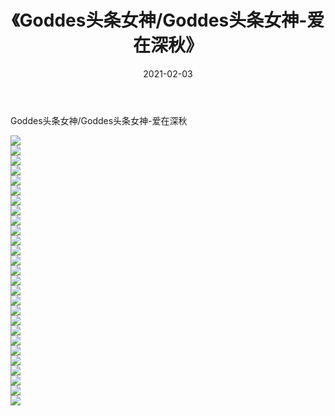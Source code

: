 ﻿---
layout: post
title:  《Goddes头条女神/Goddes头条女神-爱在深秋》
date:   2021-02-03
img: http://img.660000.xyz/Sharelink/网络美图/2021/Goddes头条女神/Goddes头条女神-爱在深秋/000.jpg
categories: [美女, 清纯, 唯美]
---

Goddes头条女神/Goddes头条女神-爱在深秋

 ![](http://img.660000.xyz/Sharelink/网络美图/2021/Goddes头条女神/Goddes头条女神-爱在深秋/001.jpg) <br>![](http://img.660000.xyz/Sharelink/网络美图/2021/Goddes头条女神/Goddes头条女神-爱在深秋/002.jpg) <br>![](http://img.660000.xyz/Sharelink/网络美图/2021/Goddes头条女神/Goddes头条女神-爱在深秋/003.jpg) <br>![](http://img.660000.xyz/Sharelink/网络美图/2021/Goddes头条女神/Goddes头条女神-爱在深秋/004.jpg) <br>![](http://img.660000.xyz/Sharelink/网络美图/2021/Goddes头条女神/Goddes头条女神-爱在深秋/005.jpg) <br>![](http://img.660000.xyz/Sharelink/网络美图/2021/Goddes头条女神/Goddes头条女神-爱在深秋/006.jpg) <br>![](http://img.660000.xyz/Sharelink/网络美图/2021/Goddes头条女神/Goddes头条女神-爱在深秋/007.jpg) <br>![](http://img.660000.xyz/Sharelink/网络美图/2021/Goddes头条女神/Goddes头条女神-爱在深秋/008.jpg) <br>![](http://img.660000.xyz/Sharelink/网络美图/2021/Goddes头条女神/Goddes头条女神-爱在深秋/009.jpg) <br>![](http://img.660000.xyz/Sharelink/网络美图/2021/Goddes头条女神/Goddes头条女神-爱在深秋/010.jpg) <br>![](http://img.660000.xyz/Sharelink/网络美图/2021/Goddes头条女神/Goddes头条女神-爱在深秋/011.jpg) <br>![](http://img.660000.xyz/Sharelink/网络美图/2021/Goddes头条女神/Goddes头条女神-爱在深秋/012.jpg) <br>![](http://img.660000.xyz/Sharelink/网络美图/2021/Goddes头条女神/Goddes头条女神-爱在深秋/013.jpg) <br>![](http://img.660000.xyz/Sharelink/网络美图/2021/Goddes头条女神/Goddes头条女神-爱在深秋/014.jpg) <br>![](http://img.660000.xyz/Sharelink/网络美图/2021/Goddes头条女神/Goddes头条女神-爱在深秋/015.jpg) <br>![](http://img.660000.xyz/Sharelink/网络美图/2021/Goddes头条女神/Goddes头条女神-爱在深秋/016.jpg) <br>![](http://img.660000.xyz/Sharelink/网络美图/2021/Goddes头条女神/Goddes头条女神-爱在深秋/017.jpg) <br>![](http://img.660000.xyz/Sharelink/网络美图/2021/Goddes头条女神/Goddes头条女神-爱在深秋/018.jpg) <br>![](http://img.660000.xyz/Sharelink/网络美图/2021/Goddes头条女神/Goddes头条女神-爱在深秋/019.jpg) <br>![](http://img.660000.xyz/Sharelink/网络美图/2021/Goddes头条女神/Goddes头条女神-爱在深秋/020.jpg) <br>![](http://img.660000.xyz/Sharelink/网络美图/2021/Goddes头条女神/Goddes头条女神-爱在深秋/021.jpg) <br>![](http://img.660000.xyz/Sharelink/网络美图/2021/Goddes头条女神/Goddes头条女神-爱在深秋/022.jpg) <br>![](http://img.660000.xyz/Sharelink/网络美图/2021/Goddes头条女神/Goddes头条女神-爱在深秋/023.jpg) <br>![](http://img.660000.xyz/Sharelink/网络美图/2021/Goddes头条女神/Goddes头条女神-爱在深秋/024.jpg) <br>![](http://img.660000.xyz/Sharelink/网络美图/2021/Goddes头条女神/Goddes头条女神-爱在深秋/025.jpg) <br>![](http://img.660000.xyz/Sharelink/网络美图/2021/Goddes头条女神/Goddes头条女神-爱在深秋/026.jpg) <br>![](http://img.660000.xyz/Sharelink/网络美图/2021/Goddes头条女神/Goddes头条女神-爱在深秋/027.jpg) <br>